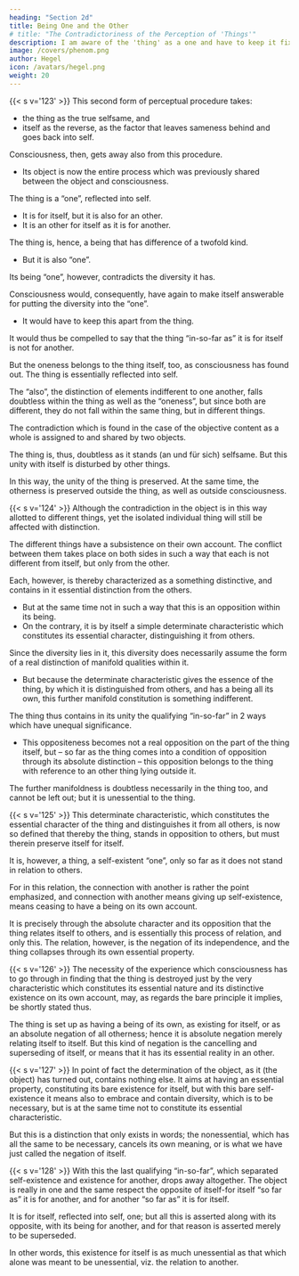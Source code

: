 ```yaml
---
heading: "Section 2d"
title: Being One and the Other
# title: "The Contradictoriness of the Perception of 'Things'"
description: I am aware of the 'thing' as a one and have to keep it fixed in this true character as 'one'
image: /covers/phenom.png
author: Hegel
icon: /avatars/hegel.png
weight: 20
---
```




{{< s v='123' >}}  This second form of perceptual procedure takes:
- the thing as the true selfsame, and
- itself as the reverse, as the factor that leaves sameness behind and goes back into self.

Consciousness, then, gets away also from this procedure. 
- Its object is now the entire process which was previously shared between the object and consciousness.

The thing is a “one”, reflected into self.
- It is for itself, but it is also for an other. 
- It is an other for itself as it is for another. 

The thing is, hence, a being that has difference of a twofold kind. 
- But it is also “one”. 

Its being “one”, however, contradicts the diversity it has. 

Consciousness would, consequently, have again to make itself answerable for putting the diversity into the “one”. 
- It would have to keep this apart from the thing. 

It would thus be compelled to say that the thing “in-so-far as” it is for itself is not for another. 

But the oneness belongs to the thing itself, too, as consciousness has found out. The thing is essentially reflected into self. 

The “also”, the distinction of elements indifferent to one another, falls doubtless within the thing as well as the “oneness”, but since both are different, they do not fall within the same thing, but in different things. 

The contradiction which is found in the case of the objective content as a whole is assigned to and shared by two objects. 

The thing is, thus, doubtless as it stands (an und für sich) selfsame. But this unity with itself is disturbed by other things. 

In this way, the unity of the thing is preserved. At the same time, the otherness is preserved outside the thing, as well as outside consciousness.


{{< s v='124' >}} Although the contradiction in the object is in this way allotted to different things, yet the isolated individual thing will still be affected with distinction. 

The different things have a subsistence on their own account. The conflict between them takes place on both sides in such a way that each is not different from itself, but only from the other.

Each, however, is thereby characterized as a something distinctive, and contains in it essential distinction from the others.
- But at the same time not in such a way that this is an opposition within its being.
- On the contrary, it is by itself a simple determinate characteristic which constitutes its essential character, distinguishing it from others. 

Since the diversity lies in it, this diversity does necessarily assume the form of a real distinction of manifold qualities within it. 
- But because the determinate characteristic gives the essence of the thing, by which it is distinguished from others, and has a being all its own, this further manifold constitution is something indifferent. 

The thing thus contains in its unity the qualifying “in-so-far” in 2 ways which have unequal significance.
- This oppositeness becomes not a real opposition on the part of the thing itself, but – so far as the thing comes into a condition of opposition through its absolute distinction – this opposition belongs to the thing with reference to an other thing lying outside it. 

The further manifoldness is doubtless necessarily in the thing too, and cannot be left out; but it is unessential to the thing.


{{< s v='125' >}} This determinate characteristic, which constitutes the essential character of the thing and distinguishes it from all others, is now so defined that thereby the thing, stands in opposition to others, but must therein preserve itself for itself. 

It is, however, a thing, a self-existent “one”, only so far as it does not stand in relation to others.

For in this relation, the connection with another is rather the point emphasized, and connection with another means giving up self-existence, means ceasing to have a being on its own account. 

It is precisely through the absolute character and its opposition that the thing relates itself to others, and is essentially this process of relation, and only this. The relation, however, is the negation of its independence, and the thing collapses through its own essential property.


{{< s v='126' >}} The necessity of the experience which consciousness has to go through in finding that the thing is destroyed just by the very characteristic which constitutes its essential nature and its distinctive existence on its own account, may, as regards the bare principle it implies, be shortly stated thus. 

The thing is set up as having a being of its own, as existing for itself, or as an absolute negation of all otherness; hence it is absolute negation merely relating itself to itself. But this kind of negation is the cancelling and superseding of itself, or means that it has its essential reality in an other.


{{< s v='127' >}} In point of fact the determination of the object, as it (the object) has turned out, contains nothing else. It aims at having an essential property, constituting its bare existence for itself, but with this bare self-existence it means also to embrace and contain diversity, which is to be necessary, but is at the same time not to constitute its essential characteristic. 

But this is a distinction that only exists in words; the nonessential, which has all the same to be necessary, cancels its own meaning, or is what we have just called the negation of itself.


{{< s v='128' >}}  With this the last qualifying “in-so-far”, which separated self-existence and existence for another, drops away altogether. The object is really in one and the same respect the opposite of itself-for itself “so far as” it is for another, and for another “so far as” it is for itself.

It is for itself, reflected into self, one; but all this is asserted along with its opposite, with its being for another, and for that reason is asserted merely to be superseded.

In other words, this existence for itself is as much unessential as that which alone was meant to be unessential, viz. the relation to another.
